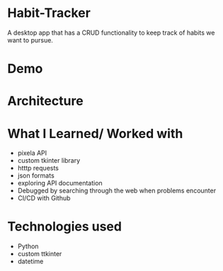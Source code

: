 # Habit-Tracker
A desktop app that has a CRUD functionality to keep track of habits we want to pursue.

# Demo

# Architecture


# What I Learned/ Worked with

* pixela API
* custom tkinter library
* htttp requests
* json formats
* exploring API documentation
* Debugged by searching through the web when problems encounter 
* CI/CD with Github

# Technologies used

* Python
* custom ttkinter
* datetime
